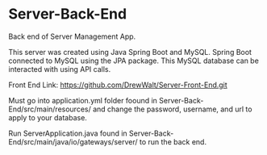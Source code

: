 # Server-Back-End

Back end of Server Management App.

This server was created using Java Spring Boot and MySQL.
Spring Boot connected to MySQL using the JPA package.
This MySQL database can be interacted with using API calls.


Front End Link: https://github.com/DrewWalt/Server-Front-End.git


Must go into application.yml folder foound in Server-Back-End/src/main/resources/ and change the password, username, and url to apply to your database.

Run ServerApplication.java found in Server-Back-End/src/main/java/io/gateways/server/ to run the back end.
